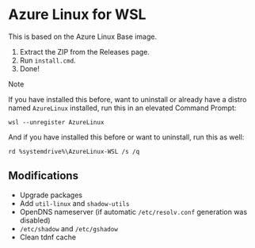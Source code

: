 # Azure Linux for WSL

This is based on the Azure Linux Base image.

1. Extract the ZIP from the Releases page.
2. Run `install.cmd`.
3. Done!

> [!NOTE]  
> If you have installed this before, want to uninstall or already have a distro named `AzureLinux` installed, run this in an elevated Command Prompt:
> ```
> wsl --unregister AzureLinux
> ```
> And if you have installed this before or want to uninstall, run this as well:
> ```
> rd %systemdrive%\AzureLinux-WSL /s /q
> ```

## Modifications

- Upgrade packages
- Add `util-linux` and `shadow-utils`
- OpenDNS nameserver (if automatic `/etc/resolv.conf` generation was disabled)
- `/etc/shadow` and `/etc/gshadow`
- Clean tdnf cache